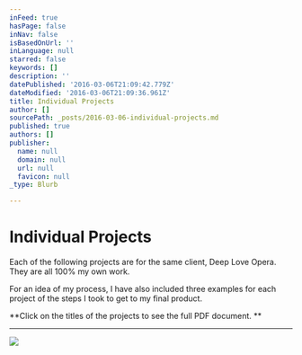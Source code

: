 ```yaml
---
inFeed: true
hasPage: false
inNav: false
isBasedOnUrl: ''
inLanguage: null
starred: false
keywords: []
description: ''
datePublished: '2016-03-06T21:09:42.779Z'
dateModified: '2016-03-06T21:09:36.961Z'
title: Individual Projects
author: []
sourcePath: _posts/2016-03-06-individual-projects.md
published: true
authors: []
publisher:
  name: null
  domain: null
  url: null
  favicon: null
_type: Blurb

---
```

# Individual Projects

Each of the following projects are for the same client, Deep Love Opera. They are all 100% my own work. 

For an idea of my process, I have also included three examples for each project of the steps I took to get to my final product.

**Click on the titles of the projects to see the full PDF document. **

****
![](https://s3-us-west-2.amazonaws.com/the-grid-img/p/2887cf5b96b1c09c7392fe52a471671ad586ea14.jpg)